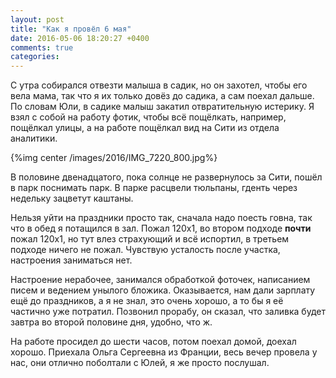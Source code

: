 ```yaml
---
layout: post
title: "Как я провёл 6 мая"
date: 2016-05-06 18:20:27 +0400
comments: true
categories: 
---
```

С утра собирался отвезти малыша в садик, но он захотел, чтобы его вела мама, так что я их только довёз до садика, а сам поехал дальше. По словам Юли, в садике малыш закатил отвратительную истерику. Я взял с собой на работу фотик, чтобы всё пощёлкать, например, пощёлкал улицы, а на работе пощёлкал вид на Сити из отдела аналитики.

{%img center /images/2016/IMG_7220_800.jpg%}

В половине двенадцатого, пока солнце не развернулось за Сити, пошёл в парк поснимать парк. В парке расцвели тюльпаны, гденть через недельку зацветут каштаны.

Нельзя уйти на праздники просто так, сначала надо поесть говна, так что в обед я потащился в зал. Пожал 120х1, во втором подходе **почти** пожал 120х1, но тут влез страхующий и всё испортил, в третьем подходе ничего не пожал. Чувствую усталость после участка, настроения заниматься нет.

Настроение нерабочее, занимался обработкой фоточек, написанием писем и ведением унылого бложика. Оказывается, нам дали зарплату ещё до праздников, а я не знал, это очень хорошо, а то бы я её частично уже потратил. Позвонил прорабу, он сказал, что заливка будет завтра во второй половине дня, удобно, что ж.

На работе просидел до шести часов, потом поехал домой, доехал хорошо. Приехала Ольга Сергеевна из Франции, весь вечер провела у нас, они отлично поболтали с Юлей, я же просто послушал.